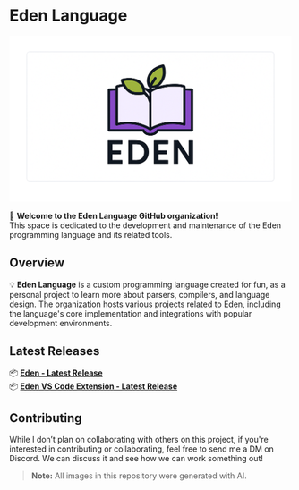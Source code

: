 # Eden Language

![Eden Language](/Assets/EdenLogo.png)

🌱 **Welcome to the Eden Language GitHub organization!**  
This space is dedicated to the development and maintenance of the Eden programming language and its related tools.

## Overview

💡 **Eden Language** is a custom programming language created for fun, as a personal project to learn more about parsers, compilers, and language design. The organization hosts various projects related to Eden, including the language's core implementation and integrations with popular development environments.

## Latest Releases

📦 **[Eden - Latest Release](https://github.com/EdenLanguage/Eden/releases)**  
📦 **[Eden VS Code Extension - Latest Release](https://github.com/EdenLanguage/Eden-vs-code-extension/releases)**

## Contributing

While I don’t plan on collaborating with others on this project, if you're interested in contributing or collaborating, feel free to send me a DM on Discord. We can discuss it and see how we can work something out!

> **Note:** All images in this repository were generated with AI.

